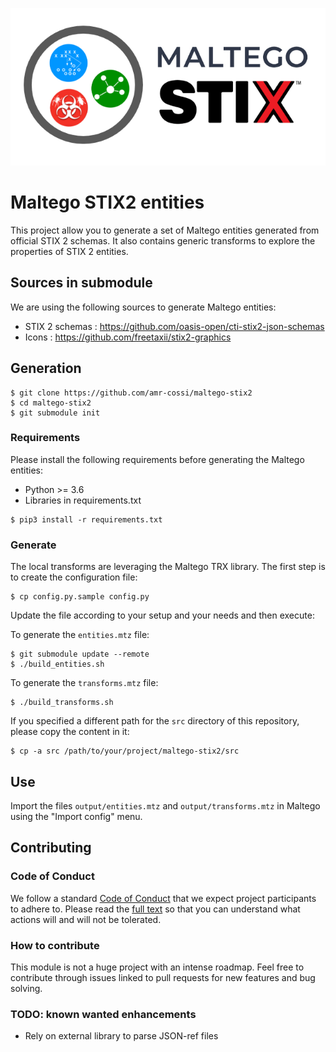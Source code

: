 ![alt text](./assets/card.png)

# Maltego STIX2 entities

This project allow you to generate a set of Maltego entities generated from official STIX 2 schemas.
It also contains generic transforms to explore the properties of STIX 2 entities.

## Sources in submodule

We are using the following sources to generate Maltego entities:

- STIX 2 schemas : https://github.com/oasis-open/cti-stix2-json-schemas
- Icons : https://github.com/freetaxii/stix2-graphics

## Generation

```
$ git clone https://github.com/amr-cossi/maltego-stix2
$ cd maltego-stix2
$ git submodule init
```

### Requirements

Please install the following requirements before generating the Maltego entities:

- Python >= 3.6
- Libraries in requirements.txt

```
$ pip3 install -r requirements.txt
```

### Generate

The local transforms are leveraging the Maltego TRX library. The first step is to create the configuration file:

```
$ cp config.py.sample config.py
```

Update the file according to your setup and your needs and then execute:

To generate the `entities.mtz` file:

```
$ git submodule update --remote
$ ./build_entities.sh
```

To generate the `transforms.mtz` file:

```
$ ./build_transforms.sh
```

If you specified a different path for the `src` directory of this repository, please copy the content in it:

```
$ cp -a src /path/to/your/project/maltego-stix2/src
```

## Use

Import the files `output/entities.mtz` and `output/transforms.mtz` in Maltego using the "Import config" menu.

## Contributing

### Code of Conduct

We follow a standard [Code of Conduct](CODE_OF_CONDUCT.md) that we expect project participants to adhere to. Please read the [full text](CODE_OF_CONDUCT.md) so that you can understand what actions will and will not be tolerated.

### How to contribute

This module is not a huge project with an intense roadmap. Feel free to contribute through issues linked to pull requests for new features and bug solving.

### TODO: known wanted enhancements

- Rely on external library to parse JSON-ref files